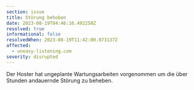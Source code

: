 ```yaml
---
section: issue
title: Störung behoben
date: 2023-08-19T04:46:16.492250Z
resolved: true
informational: false
resolvedWhen: 2023-08-19T11:42:00.073137Z
affected:
  - uneasy-listening.com
severity: disrupted
---
```

Der Hoster hat ungeplante Wartungsarbeiten vorgenommen um die über Stunden andauernde Störung zu beheben.

        
